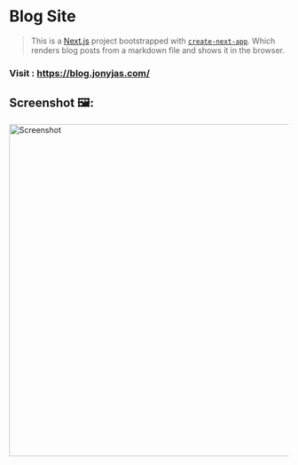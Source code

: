 # Blog Site

> This is a [Next.js](https://nextjs.org/) project bootstrapped with [`create-next-app`](https://github.com/vercel/next.js/tree/canary/packages/create-next-app). Which renders blog posts from a markdown file and shows it in the browser.

### Visit : https://blog.jonyjas.com/

## Screenshot 🖼️:

<img src="https://user-images.githubusercontent.com/74784363/151747711-1bd75be4-22a3-42f9-abc5-b9f2118cb8e8.png" alt="Screenshot" width="600"/>

